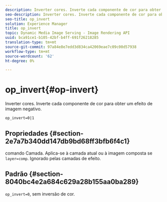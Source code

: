 ```yaml
---
description: Inverter cores. Inverte cada componente de cor para obter um efeito de imagem negativo.
seo-description: Inverter cores. Inverte cada componente de cor para obter um efeito de imagem negativo.
seo-title: op_invert
solution: Experience Manager
title: op_invert
topic: Dynamic Media Image Serving - Image Rendering API
uuid: bca91ce1-b105-42bf-b4ff-691f26218285
translation-type: tm+mt
source-git-commit: 97a84e8e7edd3d834ca42069eae7c09c00d57938
workflow-type: tm+mt
source-wordcount: '62'
ht-degree: 0%

---
```



# op_invert{#op-invert}

Inverter cores. Inverte cada componente de cor para obter um efeito de imagem negativo.

`op_invert=0|1`

## Propriedades {#section-2e7a7b340dd147db9bd68ff3bfb6f4c1}

comando Camada. Aplica-se à camada atual ou à imagem composta se `layer=comp`. Ignorado pelas camadas de efeito.

## Padrão {#section-8040bc4e2a684c629a28b155aa0ba289}

`op_invert=0`, sem inversão de cor.
